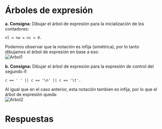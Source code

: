 # Árboles de expresión  
**a. Consigna:** Dibujar el árbol de expresión para la inicialización de los contadores:
~~~
nl = nw = nc = 0.  
~~~  
  
Podemos observar que la notación es infija (simétrica), por lo tanto dibujamos el árbol de expresión en base a eso:  
![Arbol1](https://user-images.githubusercontent.com/57077319/90967859-89caad80-e4bb-11ea-968a-73c175fce0fd.jpg)  

**b. Consigna:** Dibujar el árbol de expresión para la expresión de control del segundo if:
~~~
c == ' ' || c == '\n' || c == '\t'. 
~~~  
  
Al igual que en el caso anterior, esta notación tambien es infija, por lo que el árbol de expresión queda:  
![Arbol2](https://user-images.githubusercontent.com/57077319/90967866-9a7b2380-e4bb-11ea-85f2-eabd04e09c53.jpg)  


# Respuestas  




